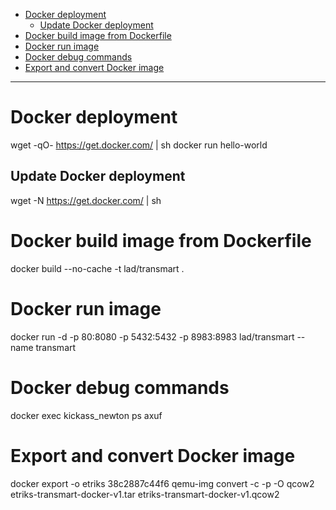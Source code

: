 <!-- TOC depth:6 withLinks:1 updateOnSave:1 -->
- [Docker deployment](#docker-deployment)
	- [Update Docker deployment](#update-docker-deployment)
- [Docker build image from Dockerfile](#docker-build-image-from-dockerfile)
- [Docker run image](#docker-run-image)
- [Docker debug commands](#docker-debug-commands)
- [Export and convert Docker image](#export-and-convert-docker-image)
<!-- /TOC -->
****************************************

# Docker deployment
  wget -qO- https://get.docker.com/ | sh
  docker run hello-world

## Update Docker deployment
  wget -N https://get.docker.com/ | sh

# Docker build image from Dockerfile
  docker build --no-cache -t lad/transmart .

# Docker run image
  docker run -d -p 80:8080 -p 5432:5432 -p 8983:8983 lad/transmart --name transmart

# Docker debug commands
  docker exec kickass_newton ps axuf

# Export and convert Docker image
  docker export -o etriks 38c2887c44f6
  qemu-img convert -c -p -O qcow2 etriks-transmart-docker-v1.tar etriks-transmart-docker-v1.qcow2
